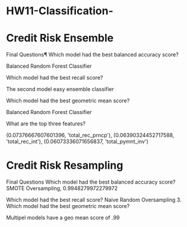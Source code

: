 # HW11-Classification-


# Credit Risk Ensemble 
Final Questions¶
Which model had the best balanced accuracy score?

Balanced Random Forest Classifier

Which model had the best recall score?

The second model easy ensemble classifier

Which model had the best geometric mean score?

Balanced Random Forest Classifier

What are the top three features?

(0.07376667607601396, 'total_rec_prncp'), (0.06390324452717588, 'total_rec_int'), (0.06073336071656837, 'total_pymnt_inv')




# Credit Risk Resampling 
Final Questions
Which model had the best balanced accuracy score?
SMOTE Oversampling, 0.9948279972279972

Which model had the best recall score?
Naive Random Oversampling 3. Which model had the best geometric mean score?

Multipel models have a geo mean score of .99
